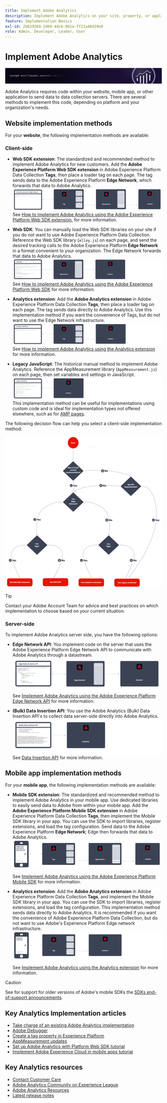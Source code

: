 ```yaml
---
title: Implement Adobe Analytics
description: Implement Adobe Analytics on your site, property, or application.
feature: Implementation Basics
exl-id: 2b629369-2d69-4dc6-861a-ff21a46d39e0
role: Admin, Developer, Leader, User
---
```

# Implement Adobe Analytics

![Banner](../../assets/doc_banner_implement.png)

Adobe Analytics requires code within your website, mobile app, or other application to send data to data collection servers. There are several methods to implement this code, depending on platform and your organization's needs.

## Website implementation methods

For your **website**, the following implementation methods are available:

### Client-side

* **Web SDK extension**: The standardized and recommended method to implement Adobe Analytics for new customers. Add the **Adobe Experience Platform Web SDK extension** in Adobe Experience Platform Data Collection **Tags**, then place a loader tag on each page. The tag sends data to the Adobe Experience Platform **Edge Network**, which forwards that data to Adobe Analytics.
![Web SDK extension](./assets/websdk-extension-implementation.png)
See [How to implement Adobe Analytics using the Adobe Experience Platform Web SDK extension.](./aep-edge/overview.md) for more information.

* **Web SDK**: You can manually load the Web SDK libraries on your site if you do not want to use Adobe Experience Platform Data Collection. Reference the Web SDK library (`alloy.js`) on each page, and send the desired tracking calls to the Adobe Experience Platform **Edge Network** in a format convenient to your organization. The Edge Network forwards that data to Adobe Analytics.
![Web SDK](./assets/websdk-implementation.png)
See [How to implement Adobe Analytics using the Adobe Experience Platform Web SDK](./aep-edge/overview.md) for more information.

* **Analytics extension**: Add the **Adobe Analytics extension** in Adobe Experience Platform Data Collection **Tags**, then place a loader tag on each page. The tag sends data directly to Adobe Analytics. Use this implementation method if you want the convenience of Tags, but do not want to use the Edge Network infrastructure.
![Adobe Analytics extension](./assets/analytics-extension-implementation.png)
See [How to implement Adobe Analytics using the Analytics extension](launch/overview.md) for more information.

* **Legacy JavaScript**: The historical manual method to implement Adobe Analytics. Reference the AppMeasurement library (`AppMeasurement.js`) on each page, then set variables and settings in JavaScript. 
![How to implement Adobe Analytics using Legacy JavaScript](./assets/appmeasurement-implementation.png)
This implementation method can be useful for implementations using custom code and is ideal for implementation types not offered elsewhere, such as for [AMP pages](other/amp.md).

The following decision flow can help you select a client-side implementation method:

![A decision tree for selecting an implementation method, as described in this section.](./assets/decision-tree.png)


>[!TIP]
>
>Contact your Adobe Account Team for advice and best practices on which implementation to choose based on your current situation.

### Server-side

To implement Adobe Analytics server side, you have the following options:

* **Edge Network API**: You implement code on the server that uses the Adobe Experience Platform Edge Network API to communicate with Adobe Analytics through a datastream.
  ![Server-side implementation](assets/edge-network-server-api.svg)
  See [Implement Adobe Analytics using the Adobe Experience Platform Edge Network API](/help/implement/aep-edge/api/overview.md) for more information.

* **(Bulk) Data Insertion API**: You use the Adobe Analytics (Bulk) Data Insertion API's to collect data server-side directly into Adobe Analytics.
  ![Data Insertion APIs](assets/analytics-apis.png)
  See [Data Insertion API](../import/c-data-insertion-api/c-data-insertion-api.md) for more information.

## Mobile app implementation methods

For your **mobile app**, the following implementation methods are available:

* **Mobile SDK extension**: The standardized and recommended method to implement Adobe Analytics in your mobile app. Use dedicated libraries to easily send data to Adobe from within your mobile app. Add the **Adobe Experience Platform Mobile SDK extension** in Adobe Experience Platform Data Collection **Tags**, then implement the Mobile SDK library in your app. You can use the SDK to import libraries, register extensions, and load the tag configuration. Send data to the Adobe Experience Platform **Edge Network**; Edge then forwards that data to Adobe Analytics.
![Mobile SDK extension](./assets/mobilesdk-extension.png)

    See [Implement Adobe Analytics using the Adobe Experience Platform Mobile SDK](../implement/aep-edge/mobile-sdk/overview.md) for more information.

* **Analytics extension**: Add the **Adobe Analytics extension** in Adobe Experience Platform Data Collection **Tags**, and implement the Mobile SDK library in your app. You can use the SDK to import libraries, register extensions, and load the tag configuration. This implementation method sends data directly to Adobe Analytics. It is recommended if you want the convenience of Adobe Experience Platform Data Collection, but do not want to use Adobe's Experience Platform Edge network infrastructure.
![Analytics extension](./assets/mobilesdk-analytics-extension.png)

    See [Implement Adobe Analytics using the Analytics extension](../implement/aep-edge/mobile-sdk/overview.md) for more information.


>[!CAUTION]
>
>See for support for older versions of Adobe's mobile SDKs the [SDKs end-of-support announcements](https://developer.adobe.com/client-sdks/resources/sdks-end-of-support/).

## Key Analytics Implementation articles

* [Take charge of an existing Adobe Analytics implementation](/help/implement/prepare/existing-implementation.md)
* [Adobe Debugger](validate/debugger.md)
* [Create a tag property in Experience Platform](launch/create-analytics-property.md)
* [AppMeasurement updates](appmeasurement-updates.md)
* [Set up Adobe Analytics with Platform Web SDK tutorial](https://experienceleague.adobe.com/docs/platform-learn/implement-web-sdk/applications-setup/setup-analytics.html)
* [Implement Adobe Experience Cloud in mobile apps tutorial](https://experienceleague.adobe.com/docs/platform-learn/implement-mobile-sdk/overview.html)


## Key Analytics resources

* [Contact Customer Care](https://experienceleague.adobe.com/?support-solution=Analytics#support)
* [Adobe Analytics Community on Experience League](https://experienceleaguecommunities.adobe.com/t5/adobe-analytics/ct-p/adobe-analytics-community)
* [Adobe Analytics Resources](https://experienceleaguecommunities.adobe.com/t5/adobe-analytics-discussions/adobe-analytics-resources/m-p/276666)
* [Latest release notes](../release-notes/latest.md)
